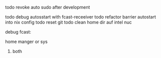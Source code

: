 


todo revoke auto sudo after development




todo debug autosstart with fcast-receeiver
todo refactor barrier autostart into nix config
todo reset git 
todo clean home dir auf intel nuc


debug fcast:

home manger or sys 
1. both
